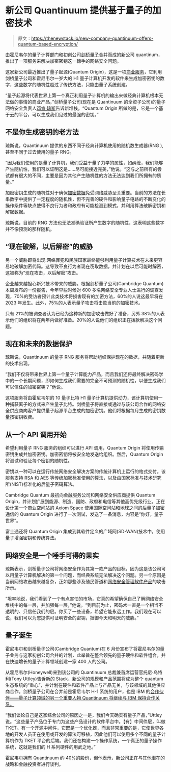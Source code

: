 # 新公司 Quantinuum 提供基于量子的加密技术

> 原文：<https://thenewstack.io/new-company-quantinuum-offers-quantum-based-encryption/>

由霍尼韦尔的量子计算部门和初创公司[剑桥量子](https://thenewstack.io/lambeq-a-toolkit-for-quantum-natural-language-processing/)合并而成的新公司 quantinum，推出了一项服务来解决加密密钥这一棘手的网络安全问题。

这家新公司最近推出了量子起源(Quantum Origin)，这是一项[商业服务](https://thenewstack.io/quantum-computings-challenging-liftoff-to-commercialization/)，它利用剑桥量子公司和霍尼韦尔一岁大的 H1 量子计算机开发的软件来生成加密密钥的数字，这些数字的随机性超过了传统方法，只能由量子系统创建。

“量子起源将代表世界上第一个真正利用量子计算机的输出来做经典计算机根本无法做的事情的商业产品，”剑桥量子公司(现在是 Quantinuum 的全资子公司)的量子网络安全负责人[邓肯·琼斯](https://www.linkedin.com/in/duncanjones/)告诉新堆栈。“Quantum Origin 所做的是，它是一个基于云的平台，可以生成我们见过的最强的密钥。”

## **不是你生成密钥的老方法**

琼斯说，Quantinuum 提供的东西不同于经典计算机使用的随机数生成器(RNG ),甚至不同于过去使用的量子 RNG。

“因为我们使用的是量子计算机，我们受益于量子力学的属性，如纠缠，我们能够产生随机性，我们可以证明这是……尽可能接近完美，”他说。“这与之前所有的尝试都有很大的不同，主要是因为其他产生随机性的方法无法达到我们所拥有的质量。”

加密密钥生成的随机性对于确保[加密数据](https://thenewstack.io/enable-end-to-end-encryption-between-nextcloud-and-your-desktop-client/)免受网络威胁至关重要。当前的方法在长串数字中提供了一定程度的随机性，但不完善的硬件和影响量子电路的不断变化的操作条件等缺点使得不良行为者和政府有可能检测到模式，并利用算法破解密钥和解密数据。

琼斯说，目前的 RNG 方法也无法准确验证所产生数字的随机性，这表明这些数字并不像预测的那样随机。

## **“现在破解，以后解密”的威胁**

另一个威胁即将出现:网络罪犯和民族国家最终能够利用量子计算技术在未来更容易地破解加密代码。这导致不良行为者现在窃取数据，并计划在以后可能时解密，这被称为“现在攻击，以后解密”攻击。

企业越来越担心新兴技术带来的威胁。根据剑桥量子公司(Cambridge Quantum)本周发布的一份报告，今年早些时候对 600 多名网络安全专业人士进行的调查发现，70%的受访者预计此类技术将损害现有的加密方法，60%的人说这最早将在 2023 年发生。此外，75%的人表示量子攻击将击败当前的加密技术。

只有 21%的被调查者认为已经为这种新的加密攻击做好了准备，另外 38%的人表示他们的组织将在两年内做好准备。20%的人说他们的组织正在拨款解决这个问题。

## **现在和未来的数据保护**

琼斯说，Quantinuum 的量子 RNG 服务将帮助组织保护现在的数据，并随着更新的技术出现。

“我们不仅将带来世界上第一个量子计算能力产品，而且我们还将最终解决密码学中的一个长期问题，即如何生成我们需要的完全不可预测的随机性，以便生成我们可以信任的加密密钥？”他说。

这项服务将由霍尼韦尔的 10 量子比特 H1 量子计算机提供动力，该计算机使用一种捕获离子的方式来产生量子比特。剑桥量子将直接或通过与该公司合作的网络安全供应商向客户提供量子起源平台生成的加密密钥。他们将根据每月生成的密钥数量按密钥收费。

## **从一个 API 调用开始**

希望利用量子 RNG 服务的组织可以进行 API 调用，Quantum Origin 将使用传输密钥生成并加密密钥。加密密钥将被安全地发送给组织。然后，Quantum Origin 将测试和验证每个密钥的随机性。

密钥以一种可以在运行传统网络安全解决方案的传统计算机上运行的格式交付。该服务支持 RSA 和 AES 等传统加密标准使用的算法，以及由国家标准与技术研究所(NIST)标准化的后量子密码算法。

Cambridge Quantum 最初向金融服务公司和网络安全供应商提供 Quantum Origin，并计划扩展到能源、制造、国防、政府和电信等其他高优先级行业。正在设计第一个商业空间站的 Axiom Space 使用国际空间站和地球之间的后量子加密通信的 Quantum Origin 进行了一次测试，发送了一条消息，内容是“你好，量子世界”。

富士通还将 Quantum Origin 集成到其软件定义的广域网(SD-WAN)技术中，使用量子增强密钥和传统算法。

## **网络安全是一个唾手可得的果实**

琼斯表示，剑桥量子公司将网络安全作为其第一款产品的目标，因为这是该公司可以用量子计算机解决的第一个问题，而经典系统无法解决这个问题。另一个原因是当前网络攻击越来越复杂，正如那些涉及殖民管道和[网络安全管理软件产品](https://thenewstack.io/solarwinds-the-worlds-biggest-security-failure-and-open-sources-better-answer/)的攻击所示。

“坦率地说，我们看到了一个有点害怕的市场，它真的希望确保自己了解网络安全堆栈中的每一层，并加强每一层，”他说。“到目前为止，密码术一直是一个相当不透明的、只信任我们的层。你买了一些设备，希望它能永远工作。我们现在可以说，我们可以为您提供可证明安全的密钥，抵御今天和明天的威胁。”

## **量子诞生**

霍尼韦尔和剑桥量子公司(Cambridge Quantum)在 6 月份宣布了将霍尼韦尔的量子业务与这家初创公司合并的计划，此举旨在整合领先的量子硬件和软件组合，并在快速增长的量子计算领域创建一家 400 人的公司。

从霍尼韦尔(Honeywell)来到该公司的 Quantinuum 总裁兼首席运营官托尼·乌特利(Tony Uttley)告诉新的 Stack，新公司的规模和产品范围将成为整个 quantum 生态系统的“重心”，并计划在硬件和软件产品上与产品无关，与该领域的其他供应商合作。剑桥量子公司在合并前是霍尼韦尔 H-1 系统的用户，也是 IBM 的[合作伙伴——量子计算领域的另一个重要人物 Quantinuum 将继续与 IBM 保持合作关系。](https://thenewstack.io/ibm-quera-ramp-up-qubit-count-for-quantum-computing/)

“我们谈论自己是这家综合公司的原因之一是，我们今天确实有量子产品，”Uttley 说。“这些量子产品位于专门为这些产品设计的软件平台中。【有】中间件层，叫做 TKET。有一个开源中间件，它既是一个优化器，而且非常重要的是，它使世界各地的开发人员正在使用或开发的算法可移植，因此他们可以使用多个不同的量子计算机作为 TKET 平台的后端。我们还在构建一个操作系统，一个真正的量子操作系统，这就是我们的 H 系列硬件的用武之地。”

霍尼韦尔拥有 Quantinuum 约 40%的股份，但他表示，新公司正在与其他潜在的战略和金融投资者进行谈判。

<svg xmlns:xlink="http://www.w3.org/1999/xlink" viewBox="0 0 68 31" version="1.1"><title>Group</title> <desc>Created with Sketch.</desc></svg>